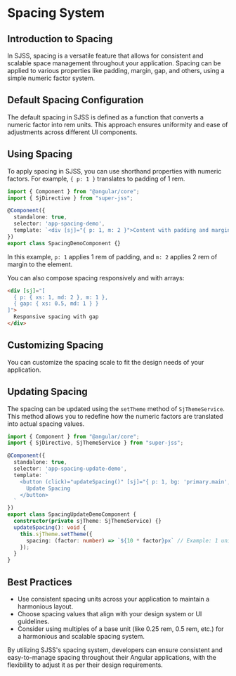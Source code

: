 # Spacing System

## Introduction to Spacing
In SJSS, spacing is a versatile feature that allows for consistent and scalable space management throughout your application. Spacing can be applied to various properties like padding, margin, gap, and others, using a simple numeric factor system.

## Default Spacing Configuration
The default spacing in SJSS is defined as a function that converts a numeric factor into rem units. This approach ensures uniformity and ease of adjustments across different UI components.

## Using Spacing
To apply spacing in SJSS, you can use shorthand properties with numeric factors. For example, `{ p: 1 }` translates to padding of 1 rem.

```typescript
import { Component } from "@angular/core";
import { SjDirective } from "super-jss";

@Component({
  standalone: true,
  selector: 'app-spacing-demo',
  template: `<div [sj]="{ p: 1, m: 2 }">Content with padding and margin</div>`
})
export class SpacingDemoComponent {}
```
In this example, `p: 1` applies 1 rem of padding, and `m: 2` applies 2 rem of margin to the element.

You can also compose spacing responsively and with arrays:

```html
<div [sj]="[
  { p: { xs: 1, md: 2 }, m: 1 },
  { gap: { xs: 0.5, md: 1 } }
]">
  Responsive spacing with gap
</div>
```

## Customizing Spacing
You can customize the spacing scale to fit the design needs of your application.

## Updating Spacing
The spacing can be updated using the `setTheme` method of `SjThemeService`. This method allows you to redefine how the numeric factors are translated into actual spacing values.

```typescript
import { Component } from "@angular/core";
import { SjDirective, SjThemeService } from "super-jss";

@Component({
  standalone: true,
  selector: 'app-spacing-update-demo',
  template: `
    <button (click)="updateSpacing()" [sj]="{ p: 1, bg: 'primary.main', c: 'primary.contrast', borderRadius: '4px', cursor: 'pointer' }">
      Update Spacing
    </button>
  `
})
export class SpacingUpdateDemoComponent {
  constructor(private sjTheme: SjThemeService) {}
  updateSpacing(): void {
    this.sjTheme.setTheme({
      spacing: (factor: number) => `${10 * factor}px` // Example: 1 unit now equals 10px
    });
  }
}
```

## Best Practices

* Use consistent spacing units across your application to maintain a harmonious layout.
* Choose spacing values that align with your design system or UI guidelines.
* Consider using multiples of a base unit (like 0.25 rem, 0.5 rem, etc.) for a harmonious and scalable spacing system.

By utilizing SJSS's spacing system, developers can ensure consistent and easy-to-manage spacing throughout their Angular applications, with the flexibility to adjust it as per their design requirements.
